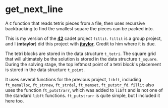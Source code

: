 # get_next_line
A `C` function that reads tetris pieces from a file, then uses recursive backtracking to find the smallest square the pieces can be packed into.

This is my version of the **[42](https://www.42.us.org/)** cadet project `fillit`. `fillit` is a group project, and I (**mtaylor**) did this project with **[jtaylor](https://github.com/jt-taylor)**. Credit to him where it is due.

The tetri blocks are stored in the data structure `t_tetri`. The square grid that will ultimately be the solution is stored in the data structure `t_square`. During the solving stage, the top leftmost point of a tetri block's placement is stored in the data structure `t_point`.

It uses several functions for the previous project, `libft`, including `ft_memalloc`, `ft_strnew`, `ft_strdel`, `ft_memset`, `ft_putstr_fd`. `fillit` also uses the function `ft_putstrarr`, which was added to `libft` and is not one of the standard `libft` functions. `ft_putstrarr` is quite simple, but I included it here too.
